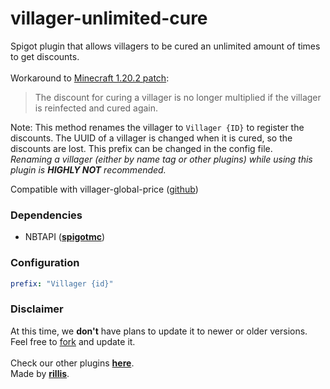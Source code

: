 # villager-unlimited-cure

Spigot plugin that allows villagers to be cured an unlimited amount of times to get discounts.<br>
<br>
Workaround to [Minecraft 1.20.2 patch](https://minecraft.fandom.com/wiki/Java_Edition_1.20.2#Mobs):
> The discount for curing a villager is no longer multiplied if the villager is reinfected and cured again.

Note: This method renames the villager to `Villager {ID}` to register the discounts. The UUID of a villager is changed when it is cured, so the discounts are lost. This prefix can be changed in the config file.
<br>*Renaming a villager (either by name tag or other plugins) while using this plugin is **HIGHLY NOT** recommended.*

Compatible with villager-global-price ([github](https://github.com/rlsmine/villager-global-price))

### Dependencies
- NBTAPI ([**spigotmc**](https://www.spigotmc.org/resources/nbt-api.7939/))

### Configuration
```yaml
prefix: "Villager {id}"
```

### Disclaimer
At this time, we **don't** have plans to update it to newer or older versions. Feel free to [fork](https://github.com/rlsmine/villager-unlimited-cure/fork) and update it.
<br>
<br>
Check our other plugins [**here**](https://github.com/orgs/rlsmine/repositories).<bR>
Made by [**rillis**](https://github.com/rillis).

